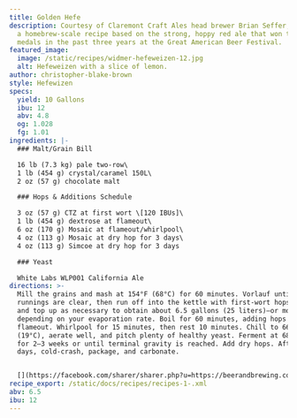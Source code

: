 ```yaml
---
title: Golden Hefe
description: Courtesy of Claremont Craft Ales head brewer Brian Seffer, here is
  a homebrew-scale recipe based on the strong, hoppy red ale that won two gold
  medals in the past three years at the Great American Beer Festival.
featured_image:
  image: /static/recipes/widmer-hefeweizen-12.jpg
  alt: Hefeweizen with a slice of lemon.
author: christopher-blake-brown
style: Hefewizen
specs:
  yield: 10 Gallons
  ibu: 12
  abv: 4.8
  og: 1.028
  fg: 1.01
ingredients: |-
  ### Malt/Grain Bill

  16 lb (7.3 kg) pale two-row\
  1 lb (454 g) crystal/caramel 150L\
  2 oz (57 g) chocolate malt

  ### Hops & Additions Schedule

  3 oz (57 g) CTZ at first wort \[120 IBUs]\
  1 lb (454 g) dextrose at flameout\
  6 oz (170 g) Mosaic at flameout/whirlpool\
  4 oz (113 g) Mosaic at dry hop for 3 days\
  4 oz (113 g) Simcoe at dry hop for 3 days

  ### Yeast

  White Labs WLP001 California Ale
directions: >-
  Mill the grains and mash at 154°F (68°C) for 60 minutes. Vorlauf until
  runnings are clear, then run off into the kettle with first-wort hops. Sparge
  and top up as necessary to obtain about 6.5 gallons (25 liters)—or more,
  depending on your evaporation rate. Boil for 60 minutes, adding hops at
  flameout. Whirlpool for 15 minutes, then rest 10 minutes. Chill to 66°F
  (19°C), aerate well, and pitch plenty of healthy yeast. Ferment at 68°F (20°C)
  for 2–3 weeks or until terminal gravity is reached. Add dry hops. After 3
  days, cold-crash, package, and carbonate.


  [](https://facebook.com/sharer/sharer.php?u=https://beerandbrewing.com/recipe-claremont-happy-days-imperial-red-ale/)
recipe_export: /static/docs/recipes/recipes-1-.xml
abv: 6.5
ibu: 12
---
```

